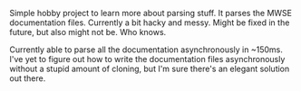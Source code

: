 Simple hobby project to learn more about parsing stuff. It parses the MWSE documentation files. Currently a bit hacky and messy. Might be fixed in the future, but also might not be. Who knows.

Currently able to parse all the documentation asynchronously in ~150ms. I've yet to figure out how to write the documentation files asynchronously without a stupid amount of cloning, 
but I'm sure there's an elegant solution out there.
